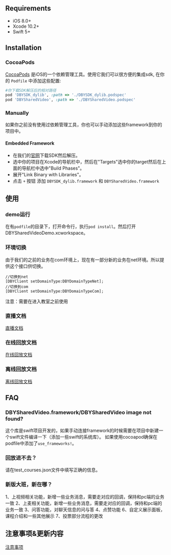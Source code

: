 ## Requirements

- iOS 8.0+
- Xcode 10.2+
- Swift 5+
## Installation

### CocoaPods

[CocoaPods](https://cocoapods.org) 是iOS的一个依赖管理工具。使用它我们可以很方便的集成sdk, 在你的 `Podfile` 中添加这些配置:

```ruby
#你下载SDK解压后的相对路径
pod 'DBYSDK_dylib', :path => './DBYSDK_dylib.podspec'
pod 'DBYSharedVideo', :path => './DBYSharedVideo.podspec'
```
### Manually

如果你之前没有使用过依赖管理工具，你也可以手动添加这些framework到你的项目中。

#### Embedded Framework
- 在我们的[官网](http://docs.duobeiyun.com/ios)下载SDK然后解压。
- 选中你的项目在Xcode的导航栏中，然后在"Targets"选中你的target然后在上面的导航栏中选中"Build Phases"。
- 展开"Link Binary with Libraries"。
- 点击 `+` 按钮 添加 `DBYSDK_dylib.framework` 和 `DBYSharedVideo.framework`

## 使用
### demo运行
在有`podfile`的目录下，打开命令行，执行`pod install`。然后打开DBYSharedVideoDemo.xcworkspace。

### 环境切换
由于我们的之前的业务在com环境上，现在有一部分新的业务在net环境。所以提供这个接口供切换。
```objc
//切换到net
[DBYClient setDomainType:DBYDomainTypeNet];
//切换到com
[DBYClient setDomainType:DBYDomainTypeCom];
```
注意：需要在进入教室之前使用

### 直播文档
[直播文档](./live.md)
### 在线回放文档
[在线回放文档](./onlinePlayback.md)
### 离线回放文档
[离线回放文档](./offlinePlayback.md)

## FAQ

### DBYSharedVideo.framework/DBYSharedVideo image not found?
这个库是swift项目开发的，如果手动连接framework的时候需要在项目中新建一个swift文件编译一下（添加一些swift的系统库）。
如果使用cocoapod确保在podfile中添加了`use_frameworks!`。

### 回放进不去？
请在test_courses.json文件中填写正确的信息。

### 新版大班，新在哪？
1、上视频相关功能，新增一些业务消息，需要走对应的回调，保持和pc端的业务一致
2、上麦相关功能，新增一些业务消息，需要走对应的回调，保持和pc端的业务一致
3、问答功能，对聊天信息的问与答
4、点赞功能
6、自定义展示面板，课程介绍和一些其他展示
7、投票部分流程的更改

## 注意事项&更新内容
[注意事项](./update.md)

